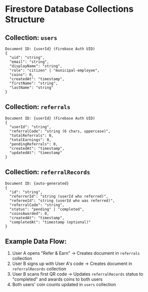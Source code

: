 # Firestore Database Collections Structure

## Collection: `users`
```
Document ID: {userId} (Firebase Auth UID)
{
  "uid": "string",
  "email": "string", 
  "displayName": "string",
  "role": "citizen" | "municipal-employee",
  "coins": 0,
  "createdAt": "timestamp",
  "firstName": "string",
  "lastName": "string"
}
```

## Collection: `referrals`
```
Document ID: {userId} (Firebase Auth UID)
{
  "userId": "string",
  "referralCode": "string (6 chars, uppercase)",
  "totalReferrals": 0,
  "totalEarnings": 0,
  "pendingReferrals": 0,
  "createdAt": "timestamp",
  "updatedAt": "timestamp"
}
```

## Collection: `referralRecords`
```
Document ID: {auto-generated}
{
  "id": "string",
  "referrerId": "string (userId who referred)",
  "refereeId": "string (userId who was referred)", 
  "referralCode": "string",
  "status": "pending" | "completed",
  "coinsAwarded": 0,
  "createdAt": "timestamp",
  "completedAt": "timestamp (optional)"
}
```

## Example Data Flow:

1. User A opens "Refer & Earn" → Creates document in `referrals` collection
2. User B signs up with User A's code → Creates document in `referralRecords` collection  
3. User B scans first QR code → Updates `referralRecords` status to "completed" and awards coins to both users
4. Both users' coin counts updated in `users` collection